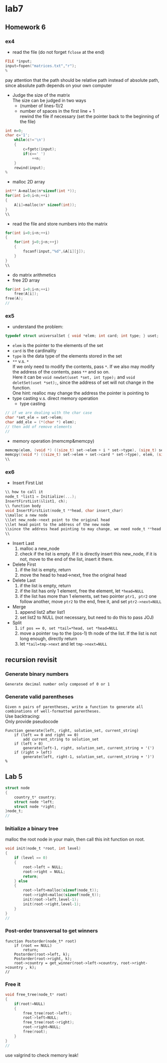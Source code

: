 # lab7
## Homework 6
### ex4
- read the file (do not forget `fclose` at the end)  
```c
FILE *input;
input=fopen("matrices.txt","r");
%
```
 pay attention that the path should be relative path instead of absolute path, since absolute path depends on your own computer
- Judge the size of the matrix  
   The size can be judged in two ways
   - (number of lines-1)/2
   - number of spaces in the first line + 1  
   rewind the file if necessary (set the pointer back to the beginning of the file)  
```c
int n=0;
char c='1';
    while(c!='\n')
    {
        c=fgetc(input);
        if(c==' ')
            ++n;
    }
    rewind(input);
%
```
- malloc 2D array
```c
int** A=malloc(n*sizeof(int *));
for(int i=0;i<n;++i)
{
    A[i]=malloc(n* sizeof(int));
}
\\
```
- read the file and store numbers into the matrix
```c
for(int i=0;i<n;++i)
{
    for(int j=0;j<n;++j)
    {
        fscanf(input,"%d",&A[i][j]);
    }
}
\\
```
- do matrix arithmetics
- free 2D array
```c
for(int i=0;i<n;++i)
    free(A[i]);
free(A);
//
```


### ex5
- understand the problem: 
```c
typedef struct universalSet { void *elem; int card; int type; } uset;
```
   -  `elem` is the pointer to the elements of the set
   -  `card` is the cardinality
   -  `type` is the data type of the elements stored in the set
- `**` v.s. `*`  
  If we only need to modify the contents, pass `*`. If we also may modify the address of the contents, pass `**` and so on.  
  Here it can be `void newSet(uset *set, int type);` and  `void deletSet(uset *set);`, since the address of set will not change in the function.  
  One hint: realloc may change the address the pointer is pointing to
- type casting v.s. direct memory operation
   - type casting
```c
// if we are dealing with the char case
char *set_ele = set->elem;
char add_ele = (*(char *) elem);
// then add of remove elements
//
```
   - memory operation (memcmp&memcpy)
```c
memcmp(elem, (void *) ((size_t) set->elem + i * set->type), (size_t) set->type) // compare the new element `elem` with the i th element of the set
memcpy((void *) ((size_t) set->elem + set->card * set->type), elem, (size_t) set->type); //copy the value of the new `elem` to the end of the set
\\
```

### ex6
- Insert First List  
```c
\\ how to call it
node_t *list1 = Initialize(...);
InsertFirstList(&list1, ch);
\\ function body
void InsertFirstList(node_t **head, char insert_char)
\\malloc a new node
\\let new_node->next point to the original head
\\let head point to the address of the new node
\\since the address head pointing to may change, we need node_t **head
\\
```
- Insert Last
  1. malloc a new_node
  2. check if the list is empty. If it is directly insert this new_node, if it is not, move to the end of the list, insert it there.
- Delete First
  1. if the list is empty, return
  2. move the head to head->next, free the original head
- Delete Last
  1. if the list is empty, return
  2. if the list has only 1 element, free the element, let `*head=NULL`
  3. if the list has more than 1 elements, set two pointer `ptr1, ptr2` one follow another, move `ptr2` to the end, free it, and set `ptr2->next=NULL`
- Merge
  1. append list2 after list1
  2. set list2 to NULL (not necessary, but need to do this to pass JOJ)
- Split
  1. `if pos == 0, set *tail=*head, set *head=NULL`
  2.  move a pointer `tmp` to the (pos-1) th node of the list. If the list is not long enough, directly return
  3. let `*tail=tmp->next` and let `tmp->next=NULL`

## recursion revisit
### Generate binary numbers
`
Generate decimal number only composed of 0 or 1
`
### Generate valid parentheses 
`
Given n pairs of parentheses, write a function to generate all combinations of well-formatted parentheses.
`  
Use backtracing:  
Only provide pseudocode
```
Function generate(left, right, solution_set, current_string)
    if (left == 0 and right == 0)
        add current_string to solution_set
    if (left > 0)
        generate(left-1, right, solution_set, current_string + '(')
    if (right > left)
        generate(left, right-1, solution_set, current_string + ')')
%        
```

## Lab 5
```c
struct node  
{ 
    country_t* country; 
    struct node *left; 
    struct node *right; 
}node_t;
//
```
### Initialize a binary tree
malloc the root node in your main, then call this init function on root.
```c
void init(node_t *root, int level)
{
    if (level == 0)
    {
        root->left = NULL;
        root->right = NULL;
        return;
    } else
    {
        root->left=malloc(sizeof(node_t));
        root->right=malloc(sizeof(node_t));
        init(root->left,level-1);
        init(root->right,level-1);
    }
}
//
```
### Post-order transversal to get winners
```
function Postorder(node_t* root)  
    if (root == NULL) 
        return; 
    Postorder(root->left, k);
    Postorder(root->right, k);
    root->country = get_winner(root->left->country, root->right->country , k);
//
```
### Free it
```c
void free_tree(node_t* root)
{
    if(root!=NULL)
    {
        free_tree(root->left);
        root->left=NULL;
        free_tree(root->right);
        root->right=NULL;
        free(root);
    }
}
//
```
use valgrind to check memory leak!
